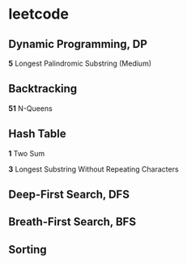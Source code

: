 # leetcode

## Dynamic Programming, DP
**5** Longest Palindromic Substring (Medium)

## Backtracking
**51** N-Queens

## Hash Table
**1** Two Sum

**3** Longest Substring Without Repeating Characters

## Deep-First Search, DFS

## Breath-First Search, BFS

## Sorting